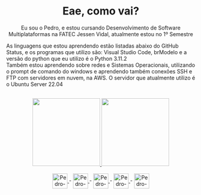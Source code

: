<b><h1 align="center"> Eae, como vai? </h1></b>

<p align="center"> Eu sou o Pedro, e estou cursando Desenvolvimento de Software Multiplataformas na FATEC Jessen Vidal, atualmente estou no 1º Semestre </p> 

<p> As linguagens que estou aprendendo estão listadas abaixo do GitHub Status, e os programas que utilizo são: Visual Studio Code, brModelo e a versão do python que eu utilizo é o Python 3.11.2 <br>Também estou aprendendo sobre redes e Sistemas Operacionais, utilizando o prompt de comando do windows e aprendendo também conexões SSH e FTP com servidores em nuvem, na AWS. O servidor que atualmente utilizo é o Ubuntu Server 22.04 </p>

##

<div align="center">
  <a href="https://github.com/pedroansdev">
  <img height="180em" src="https://github-readme-stats.vercel.app/api?username=pedroansdev&show_icons=true&theme=dark&include_all_commits=true&count_private=true" />
  <img height="180em" src="https://github-readme-stats.vercel.app/api/top-langs/?username=pedroansdev&layout=compact&langs_count=16&theme=dark" />
  </a>
</div>

<div style:"display:inline_block" align="center"><br>
  <a href="https://www.w3schools.com/python/" target="_blank">
  <img align="center" alt="Pedro-Python" width=40 height=40 src="https://cdn.jsdelivr.net/gh/devicons/devicon/icons/python/python-original.svg" />
  </a> 
  -
  <a href="https://www.w3schools.com/html/" target="_blank">
  <img align="center" alt="Pedro-HTML" width=40 height=40 src="https://cdn.jsdelivr.net/gh/devicons/devicon/icons/html5/html5-original.svg" /> 
  </a>
  - 
  <a href="https://www.w3schools.com/css/" target="_blank">
  <img align="center" alt="Pedro-CSS" width=40 height=40 src="https://cdn.jsdelivr.net/gh/devicons/devicon/icons/css3/css3-original.svg" /> 
  </a>
  -
  <a href="https://www.w3schools.com/sql/" target="_blank">
  <img align="center" alt="Pedro-SQL" width=40 height=40 src="https://cdn.jsdelivr.net/gh/devicons/devicon/icons/mysql/mysql-original.svg" />
  </a>
  -
  <a href="https://flask.palletsprojects.com/en/2.2.x/" target="_blank">
  <img align="center" alt="Pedro-Flask" width=40 height=40 src="https://cdn.jsdelivr.net/gh/devicons/devicon/icons/flask/flask-original.svg" />
  </a>
</div>

##
